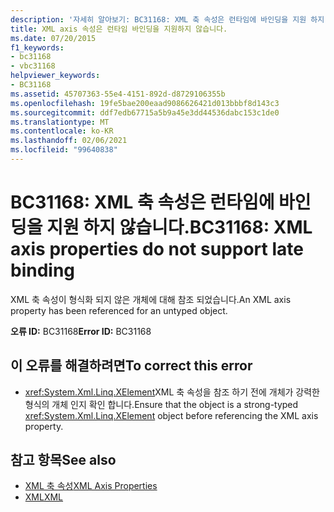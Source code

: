 ```yaml
---
description: '자세히 알아보기: BC31168: XML 축 속성은 런타임에 바인딩을 지원 하지 않습니다.'
title: XML axis 속성은 런타임 바인딩을 지원하지 않습니다.
ms.date: 07/20/2015
f1_keywords:
- bc31168
- vbc31168
helpviewer_keywords:
- BC31168
ms.assetid: 45707363-55e4-4151-892d-d8729106355b
ms.openlocfilehash: 19fe5bae200eaad9086626421d013bbbf8d143c3
ms.sourcegitcommit: ddf7edb67715a5b9a45e3dd44536dabc153c1de0
ms.translationtype: MT
ms.contentlocale: ko-KR
ms.lasthandoff: 02/06/2021
ms.locfileid: "99640838"
---
```

# <a name="bc31168-xml-axis-properties-do-not-support-late-binding"></a><span data-ttu-id="218ad-103">BC31168: XML 축 속성은 런타임에 바인딩을 지원 하지 않습니다.</span><span class="sxs-lookup"><span data-stu-id="218ad-103">BC31168: XML axis properties do not support late binding</span></span>

<span data-ttu-id="218ad-104">XML 축 속성이 형식화 되지 않은 개체에 대해 참조 되었습니다.</span><span class="sxs-lookup"><span data-stu-id="218ad-104">An XML axis property has been referenced for an untyped object.</span></span>

 <span data-ttu-id="218ad-105">**오류 ID:** BC31168</span><span class="sxs-lookup"><span data-stu-id="218ad-105">**Error ID:** BC31168</span></span>

## <a name="to-correct-this-error"></a><span data-ttu-id="218ad-106">이 오류를 해결하려면</span><span class="sxs-lookup"><span data-stu-id="218ad-106">To correct this error</span></span>

- <span data-ttu-id="218ad-107"><xref:System.Xml.Linq.XElement>XML 축 속성을 참조 하기 전에 개체가 강력한 형식의 개체 인지 확인 합니다.</span><span class="sxs-lookup"><span data-stu-id="218ad-107">Ensure that the object is a strong-typed <xref:System.Xml.Linq.XElement> object before referencing the XML axis property.</span></span>

## <a name="see-also"></a><span data-ttu-id="218ad-108">참고 항목</span><span class="sxs-lookup"><span data-stu-id="218ad-108">See also</span></span>

- [<span data-ttu-id="218ad-109">XML 축 속성</span><span class="sxs-lookup"><span data-stu-id="218ad-109">XML Axis Properties</span></span>](../xml-axis/index.md)
- [<span data-ttu-id="218ad-110">XML</span><span class="sxs-lookup"><span data-stu-id="218ad-110">XML</span></span>](../../programming-guide/language-features/xml/index.md)

